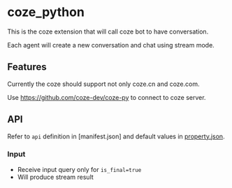 # coze_python

This is the coze extension that will call coze bot to have conversation.

Each agent will create a new conversation and chat using stream mode.

## Features

Currently the coze should support not only coze.cn and coze.com.

Use https://github.com/coze-dev/coze-py to connect to coze server.

## API

Refer to `api` definition in [manifest.json] and default values in [property.json](property.json).

### Input

- Receive input query only for `is_final=true`
- Will produce stream result
